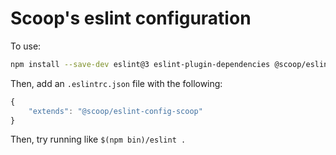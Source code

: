 # Scoop's eslint configuration

To use:

```sh  
npm install --save-dev eslint@3 eslint-plugin-dependencies @scoop/eslint-config-scoop
```

Then, add an `.eslintrc.json` file with the following:

```js
{
    "extends": "@scoop/eslint-config-scoop"
}
```

Then, try running like `$(npm bin)/eslint .`
